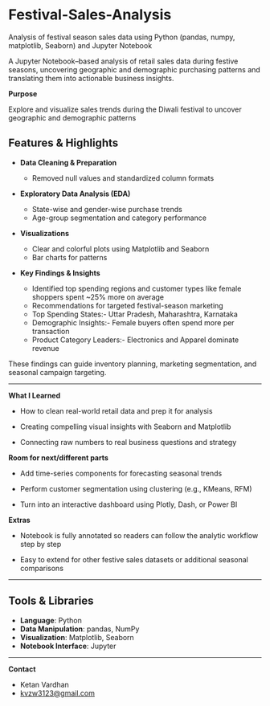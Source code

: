 # Festival-Sales-Analysis
Analysis of festival season sales data using Python (pandas, numpy, matplotlib, Seaborn) and Jupyter Notebook

A Jupyter Notebook–based analysis of retail sales data during festive seasons, uncovering geographic and demographic purchasing patterns and translating them into actionable business insights.

**Purpose**

Explore and visualize sales trends during the Diwali festival to uncover geographic and demographic patterns


## Features & Highlights

- **Data Cleaning & Preparation**  
  - Removed null values and standardized column formats

- **Exploratory Data Analysis (EDA)**  
  - State-wise and gender-wise purchase trends  
  - Age-group segmentation and category performance

- **Visualizations**  
  - Clear and colorful plots using Matplotlib and Seaborn  
  - Bar charts for patterns

- **Key Findings & Insights**  
  - Identified top spending regions and customer types like female shoppers spent ~25% more on average
  - Recommendations for targeted festival-season marketing
  - Top Spending States:- Uttar Pradesh, Maharashtra, Karnataka
  - Demographic Insights:- Female buyers often spend more per transaction
  - Product Category Leaders:- Electronics and Apparel dominate revenue
 
These findings can guide inventory planning, marketing segmentation, and seasonal campaign targeting.

---


**What I Learned**
  - How to clean real-world retail data and prep it for analysis

  - Creating compelling visual insights with Seaborn and Matplotlib

  - Connecting raw numbers to real business questions and strategy

**Room for next/different parts**
  - Add time-series components for forecasting seasonal trends

  - Perform customer segmentation using clustering (e.g., KMeans, RFM)

  - Turn into an interactive dashboard using Plotly, Dash, or Power BI

**Extras**
  - Notebook is fully annotated so readers can follow the analytic workflow step by step

  - Easy to extend for other festive sales datasets or additional seasonal comparisons



---


## Tools & Libraries

- **Language**: Python
- **Data Manipulation**: pandas, NumPy  
- **Visualization**: Matplotlib, Seaborn  
- **Notebook Interface**: Jupyter  

---

**Contact**
- Ketan Vardhan
- kvzw3123@gmail.com
  

